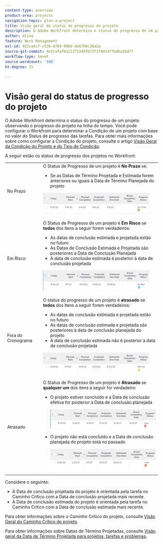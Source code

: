 ```yaml
---
content-type: overview
product-area: projects
navigation-topic: plan-a-project
title: Visão geral do status de progresso do projeto
description: O Adobe Workfront determina o status do progresso de um projeto observando o progresso do projeto na linha do tempo. Você pode configurar o Workfront para determinar a Condição de um projeto com base no valor do Status de progresso das tarefas. Saiba mais sobre o Status de progresso do projeto neste artigo.
author: Alina
feature: Work Management
exl-id: 922ca4cf-c526-4704-9966-de67b0c36a2a
source-git-commit: 4e3cafafb121371249fb73f2f001477bdbad2d77
workflow-type: tm+mt
source-wordcount: '398'
ht-degree: 1%

---
```


# Visão geral do status de progresso do projeto

<!--Audited: 12/2023-->

O Adobe Workfront determina o status do progresso de um projeto observando o progresso do projeto na linha do tempo. Você pode configurar o Workfront para determinar a Condição de um projeto com base no valor do Status de progresso das tarefas. Para obter mais informações sobre como configurar a Condição do projeto, consulte o artigo [Visão Geral da Condição do Projeto e do Tipo de Condição](../../../manage-work/projects/manage-projects/project-condition-and-condition-type.md).

A seguir estão os status de progresso dos projetos no Workfront:

<table style="table-layout:auto"> 
 <col> 
 <col> 
 <tbody> 
  <tr> 
   <td>No Prazo</td> 
   <td> O Status de Progresso de um projeto é <strong>No Prazo</strong> se:<ul><li>Se as Datas de Término Projetada e Estimada forem anteriores ou iguais à Data de Término Planejada do projeto</li></ul> <p> <img src="assets/project-on-time-progress-status-350x69.png" style="width: 350;height: 69;"> </p> </td> 
  </tr> 
  <tr> 
   <td>Em Risco</td> 
   <td> O Status de Progresso de um projeto é <strong>Em Risco</strong> se <strong>todos</strong> dos itens a seguir forem verdadeiros:<ul><li>As datas de conclusão estimada e projetada estão no futuro</li><li> As Datas de Conclusão Estimada e Projetada são posteriores à Data de Conclusão Planejada</li><li> A data de conclusão estimada é posterior à data de conclusão projetada</li></ul><p> <img src="assets/project-at-risk-progress-status-350x67.png" style="width: 350;height: 67;"> </p> </td> 
  </tr> 
  <tr> 
   <td>Fora do Cronograma</td> 
   <td> O status do progresso de um projeto é <strong>atrasado</strong> se <strong>todos</strong> dos itens a seguir forem verdadeiros:<ul><li>As datas de conclusão estimada e projetada estão no futuro</li><li> As datas de conclusão estimada e projetada são posteriores à data de conclusão planejada do projeto</li><li> A data de conclusão estimada não é posterior à data de conclusão projetada</li></ul> <p> <img src="assets/project-behind-progress-status-350x67.png" style="width: 350;height: 67;"> </p> </td> 
  </tr> 
  <tr> 
   <td>Atrasado</td> 
   <td> 
     O Status de Progresso de um projeto é <strong>Atrasado</strong> se <strong>qualquer um</strong> dos itens a seguir for verdadeiro:<ul><li>O projeto estiver concluído e a Data de conclusão efetiva for posterior à Data de conclusão planejada <p> <img src="assets/project-late-progress-status-350x66.png" style="width: 350;height: 66;"> </p> </li> 
     <li> <p>O projeto não está concluído e a Data de conclusão planejada do projeto está no passado <p> <img src="assets/project-late-progress-status-incomplete-status-350x66.png" style="width: 350;height: 66;"> </p> </li> 
    </ul> </td> 
  </tr> 
 </tbody> 
</table>

Considere o seguinte:

* A Data de conclusão projetada do projeto é orientada pela tarefa no Caminho Crítico com a Data de conclusão projetada mais recente.
* A Data de conclusão estimada do projeto é orientada pela tarefa no Caminho Crítico com a Data de conclusão estimada mais recente.

Para obter informações sobre o Caminho Crítico do projeto, consulte [Visão Geral do Caminho Crítico do projeto](../../../manage-work/tasks/manage-tasks/critical-path.md).

Para obter informações sobre Datas de Término Projetadas, consulte [Visão geral da Data de Término Projetada para projetos, tarefas e problemas](../../../manage-work/projects/planning-a-project/project-projected-completion-date.md).
